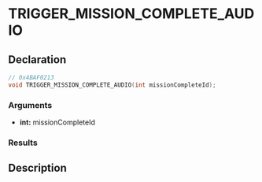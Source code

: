 # TRIGGER_MISSION_COMPLETE_AUDIO

## Declaration
```cpp
// 0x4BAF0213
void TRIGGER_MISSION_COMPLETE_AUDIO(int missionCompleteId);
```

### Arguments
- **int:** missionCompleteId

### Results

## Description
